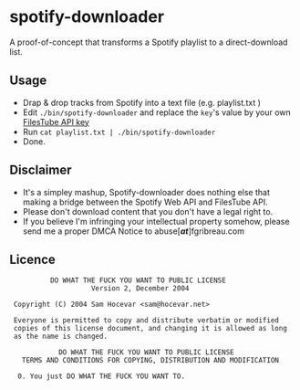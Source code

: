 spotify-downloader
==================

A proof-of-concept that transforms a Spotify playlist to a direct-download list.

Usage
-----

* Drap & drop tracks from Spotify into a text file (e.g. playlist.txt ) 
* Edit `./bin/spotify-downloader` and replace the `key`'s value by your own [FilesTube API key](http://www.filestube.com/api.html)
* Run `cat playlist.txt | ./bin/spotify-downloader`
* Done.


Disclaimer
----------

* It's a simpley mashup, Spotify-downloader does nothing else that making a bridge between the Spotify Web API and FilesTube API.
* Please don't download content that you don't have a legal right to.
* If you believe I'm infringing your intellectual property somehow, please send me a proper DMCA Notice to abuse[***_at_***]fgribreau.com


Licence
-------

              DO WHAT THE FUCK YOU WANT TO PUBLIC LICENSE
                        Version 2, December 2004

     Copyright (C) 2004 Sam Hocevar <sam@hocevar.net>

     Everyone is permitted to copy and distribute verbatim or modified
     copies of this license document, and changing it is allowed as long
     as the name is changed.

                DO WHAT THE FUCK YOU WANT TO PUBLIC LICENSE
       TERMS AND CONDITIONS FOR COPYING, DISTRIBUTION AND MODIFICATION

      0. You just DO WHAT THE FUCK YOU WANT TO.
